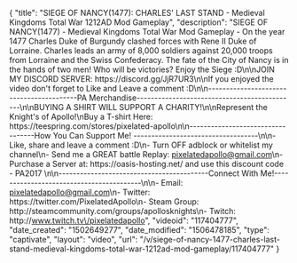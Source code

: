 {
    "title": "SIEGE OF NANCY(1477): CHARLES' LAST STAND - Medieval Kingdoms Total War 1212AD Mod Gameplay",
    "description": "SIEGE OF NANCY(1477) - Medieval Kingdoms Total War Mod Gameplay - On the year 1477 Charles Duke of Burgundy clashed forces with Rene II Duke of Lorraine. Charles leads an army of 8,000 soldiers against 20,000 troops from Lorraine and the Swiss Confederacy. The fate of the City of Nancy is in the hands of two men! Who will be victories? Enjoy the Siege :D\n\nJOIN MY DISCORD SERVER: https:\/\/discord.gg\/JjR7UR3\n\nIf you enjoyed the video don't forget to Like and Leave a comment :D\n\n-----------------------------------------PA Merchandise---------------------------------------------\n\nBUYING A SHIRT WILL SUPPORT A CHARITY!\n\nRepresent the Knight's of Apollo!\nBuy a T-shirt Here: https:\/\/teespring.com\/stores\/pixelated-apollo\n\n----------------------------------How You Can Support Me! -----------------------------------\n\n- Like, share and leave a comment :D\n- Turn OFF adblock or whitelist my channel\n- Send me a GREAT battle Replay: pixelatedapollo@gmail.com\n- Purchase a Server at: https:\/\/oasis-hosting.net\/ and use this discount code - PA2017 \n\n------------------------------------------Connect With Me!-----------------------------------------\n\n- Email: pixelatedapollo@gmail.com\n- Twitter: https:\/\/twitter.com\/PixelatedApollo\n- Steam Group:  http:\/\/steamcommunity.com\/groups\/apollosknights\n- Twitch: http:\/\/www.twitch.tv\/pixelatedapollo",
    "videoid": "117404777",
    "date_created": "1502649277",
    "date_modified": "1506478185",
    "type": "captivate",
    "layout": "video",
    "url": "\/v\/siege-of-nancy-1477-charles-last-stand-medieval-kingdoms-total-war-1212ad-mod-gameplay\/117404777"
}